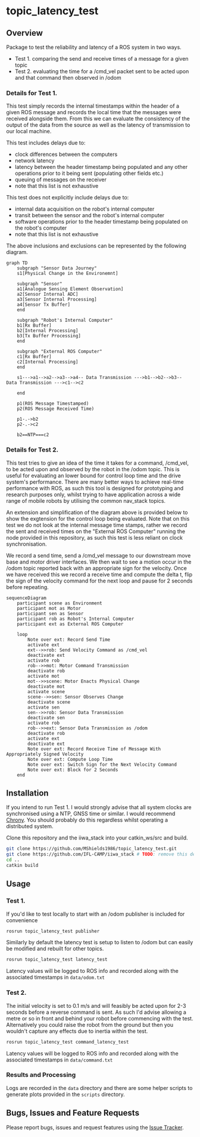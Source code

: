 # topic_latency_test
## Overview
Package to test the reliability and latency of a ROS system in two ways.
- Test 1. comparing the send and receive times of a message for a given topic
- Test 2. evaluating the time for a /cmd_vel packet sent to be acted upon and that command then observed in /odom

### Details for Test 1.
This test simply records the internal timestamps within the header of a given ROS message and records the local time that the messages were received alongside them. From this we can evaluate the consistency of the output of the data from the source as well as the latency of transmission to our local machine.

This test includes delays due to:
- clock differences between the computers
- network latency
- latency between the header timestamp being populated and any other operations prior to it being sent (populating other fields etc.)
- queuing of messages on the receiver
- note that this list is not exhaustive

This test does not explicitly include delays due to:
- internal data acquisition on the robot's internal computer
- transit between the sensor and the robot's internal computer
- software operations prior to the header timestamp being populated on the robot's computer
- note that this list is not exhaustive

The above inclusions and exclusions can be represented by the following diagram.

```mermaid
graph TD
    subgraph "Sensor Data Journey"
    s1[Physical Change in the Environemnt]

    subgraph "Sensor"
    a1[Analogue Sensing Element Observation]
    a2[Sensor Internal ADC]
    a3[Sensor Internal Processing]
    a4[Sensor Tx Buffer]
    end

    subgraph "Robot's Internal Computer"
    b1[Rx Buffer]
    b2[Internal Processing]
    b3[Tx Buffer Processing]
    end

    subgraph "External ROS Computer"
    c1[Rx Buffer]
    c2[Internal Processing]
    end

    s1--->a1-->a2-->a3-->a4-- Data Transmission --->b1-->b2-->b3-- Data Transmission --->c1-->c2

    end

    p1(ROS Message Timestamped)
    p2(ROS Message Received Time)

    p1-.->b2
    p2-.->c2

    b2==NTP===c2
```

### Details for Test 2.
This test tries to give an idea of the time it takes for a command, /cmd_vel, to be acted upon and observed by the robot in the /odom topic. This is useful for evaluating an lower bound for control loop time and the drive system's performance. There are many better ways to achieve real-time performance with ROS, as such this tool is designed for prototyping and research purposes only, whilst trying to have application across a wide range of mobile robots by utilising the common nav_stack topics.

An extension and simplification of the diagram above is provided below to show the exgtension for the control loop being evaluated. Note that on this test we do not look at the internal message time stamps, rather we record the sent and received times on the "External ROS Computer" running the node provided in this repository, as such this test is less reliant on clock synchronisation.

We record a send time, send a /cmd_vel message to our downstream move base and motor driver interfaces. We then wait to see a motion occur in the /odom topic reported back with an appropriate sign for the velocity. Once we have received this we record a receive time and compute the delta t, flip the sign of the velocity command for the next loop and pause for 2 seconds before repeating.

```mermaid
sequenceDiagram
    participant scene as Environment
    participant mot as Motor
    participant sen as Sensor
    participant rob as Robot's Internal Computer
    participant ext as External ROS Computer

    loop
        Note over ext: Record Send Time
        activate ext
        ext-->>rob: Send Velocity Command as /cmd_vel
        deactivate ext
        activate rob
        rob-->>mot: Motor Command Transmission
        deactivate rob
        activate mot
        mot-->>scene: Motor Enacts Physical Change
        deactivate mot
        activate scene
        scene-->>sen: Sensor Observes Change
        deactivate scene
        activate sen
        sen-->>rob: Sensor Data Transmission
        deactivate sen
        activate rob
        rob-->>ext: Sensor Data Transmission as /odom
        deactivate rob
        activate ext
        deactivate ext
        Note over ext: Record Receive Time of Message With Appropriately Signed Velocity
        Note over ext: Compute Loop Time
        Note over ext: Switch Sign for the Next Velocity Command
        Note over ext: Block for 2 Seconds
    end
```

## Installation
If you intend to run Test 1. I would strongly advise that all system clocks are synchronised using a NTP, GNSS time or similar. I would recommend [Chrony](https://chrony-project.org/). You should probably do this regardless whilst operating a distributed system.

Clone this repository and the iiwa_stack into your catkin_ws/src and build.
```bash
git clone https://github.com/MShields1986/topic_latency_test.git
git clone https://github.com/IFL-CAMP/iiwa_stack # TODO: remove this dep
cd ..
catkin build
```

## Usage
### Test 1.
If you'd like to test locally to start with an /odom publisher is included for convenience
```bash
rosrun topic_latency_test publisher
```

Similarly by default the latency test is setup to listen to /odom but can easily be modified and rebuilt for other topics.
```bash
rosrun topic_latency_test latency_test
```

Latency values will be logged to ROS info and recorded along with the associated timestamps in `data/odom.txt`

### Test 2.
The initial velocity is set to 0.1 m/s and will feasibly be acted upon for 2-3 seconds before a reverse command is sent. As such I'd advise allowing a metre or so in front and behind your robot before commencing with the test. Alternatively you could raise the robot from the ground but then you wouldn't capture any effects due to inertia within the test.

```bash
rosrun topic_latency_test command_latency_test
```

Latency values will be logged to ROS info and recorded along with the associated timestamps in `data/command.txt`

### Results and Processing
Logs are recorded in the `data` directory and there are some helper scripts to generate plots provided in the `scripts` directory.

## Bugs, Issues and Feature Requests
Please report bugs, issues and request features using the [Issue Tracker](https://github.com/MShields1986/topic_latency_test/issues).
